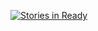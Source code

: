 [![Stories in Ready](https://badge.waffle.io/goodmorningasif/LimpkinBeastMaster.png?label=ready&title=Ready)](https://waffle.io/goodmorningasif/LimpkinBeastMaster)
